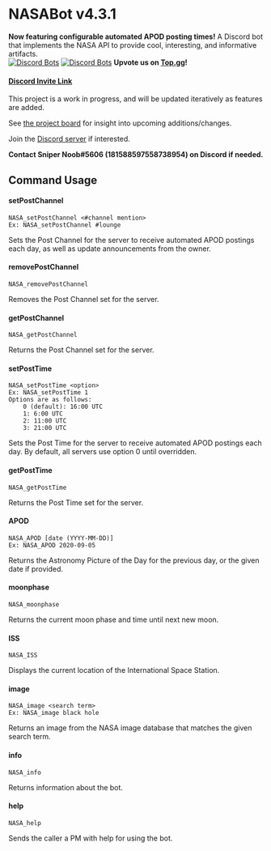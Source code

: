 # NASABot v4.3.1
**Now featuring configurable automated APOD posting times!** A Discord bot that implements the NASA API to provide cool, interesting, and informative artifacts.\
[![Discord Bots](https://top.gg/api/widget/status/748775876077813881.svg)](https://top.gg/bot/748775876077813881)
[![Discord Bots](https://top.gg/api/widget/servers/748775876077813881.svg)](https://top.gg/bot/748775876077813881)
**Upvote us on [Top.gg](https://top.gg/bot/748775876077813881)!**

#### [Discord Invite Link](https://discord.com/api/oauth2/authorize?client_id=748775876077813881&permissions=67226688&scope=bot)

This project is a work in progress, and will be updated iteratively as features are added.

See [the project board](https://github.com/SniperNoob95/NASABot/projects/1) for insight into upcoming additions/changes.

Join the [Discord server](https://discord.gg/b4wS5q4) if interested.

**Contact Sniper Noob#5606 (181588597558738954) on Discord if needed.**

## Command Usage
#### setPostChannel
	NASA_setPostChannel <#channel mention>
    Ex: NASA_setPostChannel #lounge
Sets the Post Channel for the server to receive automated APOD postings each day, as well as update announcements from the owner.
#### removePostChannel
	NASA_removePostChannel
Removes the Post Channel set for the server.
#### getPostChannel
	NASA_getPostChannel
Returns the Post Channel set for the server.
#### setPostTime
    NASA_setPostTime <option>
    Ex: NASA_setPostTime 1
    Options are as follows:
        0 (default): 16:00 UTC
        1: 6:00 UTC
        2: 11:00 UTC
        3: 21:00 UTC
Sets the Post Time for the server to receive automated APOD postings each day. By default, all servers use option 0 until overridden.
#### getPostTime
    NASA_getPostTime
Returns the Post Time set for the server.
#### APOD
    NASA_APOD [date (YYYY-MM-DD)]
    Ex: NASA_APOD 2020-09-05
Returns the Astronomy Picture of the Day for the previous day, or the given date if provided.

#### moonphase
    NASA_moonphase
Returns the current moon phase and time until next new moon.

#### ISS
    NASA_ISS
Displays the current location of the International Space Station.

#### image
    NASA_image <search term>
    Ex: NASA_image black hole
Returns an image from the NASA image database that matches the given search term.

#### info
    NASA_info
Returns information about the bot.

#### help
    NASA_help
Sends the caller a PM with help for using the bot.

